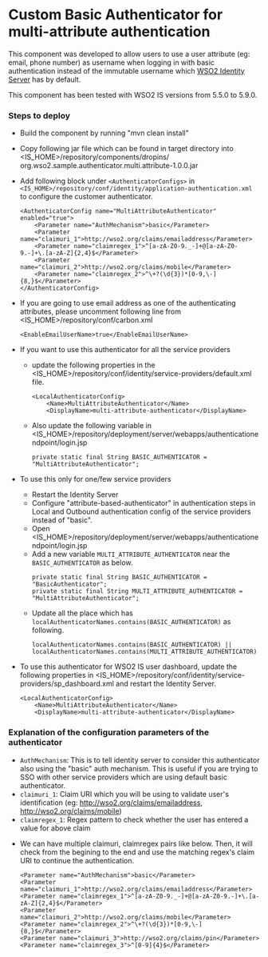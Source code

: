 # Custom Basic Authenticator for multi-attribute authentication

This component was developed to allow users to use a user attribute (eg: email, phone number) as username when logging in
 with basic authentication instead of the immutable username which [WSO2 Identity Server](https://wso2.com/identity-and-access-management/) has by default.
 
 This component has been tested with WSO2 IS versions from 5.5.0 to 5.9.0.

### Steps to deploy
- Build the component by running "mvn clean install"
- Copy following jar file which can be found in target directory into <IS_HOME>/repository/components/dropins/
org.wso2.sample.authenticator.multi.attribute-1.0.0.jar
-  Add following block under `<AuthenticatorConfigs>` in `<IS_HOME>/repository/conf/identity/application-authentication.xml` to configure the customer authenticator.
    ```
    <AuthenticatorConfig name="MultiAttributeAuthenticator" enabled="true">
        <Parameter name="AuthMechanism">basic</Parameter>
        <Parameter name="claimuri_1">http://wso2.org/claims/emailaddress</Parameter>
        <Parameter name="claimregex_1">^[a-zA-Z0-9._-]+@[a-zA-Z0-9.-]+\.[a-zA-Z]{2,4}$</Parameter>
        <Parameter name="claimuri_2">http://wso2.org/claims/mobile</Parameter>
        <Parameter name="claimregex_2">^\+?(\d{3})*[0-9,\-]{8,}$</Parameter>
    </AuthenticatorConfig>
    ``` 
    
- If you are going to use email address as one of the authenticating attributes, please uncomment following line from <IS_HOME>/repository/conf/carbon.xml
    ```
    <EnableEmailUserName>true</EnableEmailUserName>
    ```

- If you want to use this authenticator for all the service providers
  * update the following properties in the <IS_HOME>/repository/conf/identity/service-providers/default.xml file.
    ```
    <LocalAuthenticatorConfig>
        <Name>MultiAttributeAuthenticator</Name>
        <DisplayName>multi-attribute-authenticator</DisplayName>
    ```
  * Also update the following variable in <IS_HOME>/repository/deployment/server/webapps/authenticationendpoint/login.jsp
    ```
    private static final String BASIC_AUTHENTICATOR = "MultiAttributeAuthenticator";
    ```
- To use this only for one/few service providers
  * Restart the Identity Server
  * Configure "attribute-based-authenticator" in authentication steps in Local and Outbound authentication config of the
 service providers instead of "basic".
  * Open <IS_HOME>/repository/deployment/server/webapps/authenticationendpoint/login.jsp
  * Add a new variable `MULTI_ATTRIBUTE_AUTHENTICATOR` near the `BASIC_AUTHENTICATOR` as below.
    ```
    private static final String BASIC_AUTHENTICATOR = "BasicAuthenticator";
    private static final String MULTI_ATTRIBUTE_AUTHENTICATOR = "MultiAttributeAuthenticator";
    ```
  * Update all the place which has `localAuthenticatorNames.contains(BASIC_AUTHENTICATOR)` as following.
    ```
    localAuthenticatorNames.contains(BASIC_AUTHENTICATOR) || localAuthenticatorNames.contains(MULTI_ATTRIBUTE_AUTHENTICATOR)
    ```
- To use this authenticator for WSO2 IS user dashboard, update the following properties in 
<IS_HOME>/repository/conf/identity/service-providers/sp_dashboard.xml and restart the Identity Server.
    ```
    <LocalAuthenticatorConfig>
        <Name>MultiAttributeAuthenticator</Name>
        <DisplayName>multi-attribute-authenticator</DisplayName>
    ```

### Explanation of the configuration parameters of the authenticator
- `AuthMechanism`: This is to tell identity server to consider this authenticator also using the "basic" auth mechanism.
 This is useful if you are trying to SSO with other service providers which are using default basic authenticator.
 - `claimuri_1`: Claim URI which you will be using to validate user's identification (eg: http://wso2.org/claims/emailaddress, http://wso2.org/claims/mobile)
 - `claimregex_1`: Regex pattern to check whether the user has entered a value for above claim
 * We can have multiple claimuri, claimregex pairs like below. Then, it will check from the begining to the end and use the matching regex's claim URI to continue the authentication.
    ```
    <Parameter name="AuthMechanism">basic</Parameter>
    <Parameter name="claimuri_1">http://wso2.org/claims/emailaddress</Parameter>
    <Parameter name="claimregex_1">^[a-zA-Z0-9._-]+@[a-zA-Z0-9.-]+\.[a-zA-Z]{2,4}$</Parameter>
    <Parameter name="claimuri_2">http://wso2.org/claims/mobile</Parameter>
    <Parameter name="claimregex_2">^\+?(\d{3})*[0-9,\-]{8,}$</Parameter>
    <Parameter name="claimuri_3">http://wso2.org/claims/pin</Parameter>
    <Parameter name="claimregex_3">^[0-9]{4}$</Parameter>
    ```